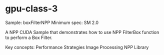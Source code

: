 # gpu-class-3

Sample: boxFilterNPP
Minimum spec: SM 2.0

A NPP CUDA Sample that demonstrates how to use NPP FilterBox function to perform a Box Filter.

Key concepts:
Performance Strategies
Image Processing
NPP Library
